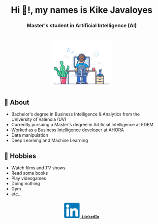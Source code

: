 
<center><h1>Hi 👋!, my names is Kike Javaloyes</h1></center>

<center><h3>Master's student in Artificial Intelligence (AI)</h3></center>

<h1 align="center">
    <img src="images/dev-working_rounded.gif" alt="Workspace"  width="40%"/><br> 
</h1>


## 💬 About
- Bachelor's degree in Business Intelligence & Analytics from the University of Valencia (UV)
- Currently pursuing a Master's degree in Artificial Intelligence at EDEM
- Worked as a Business Intelligence developer at AHORA
- Data manipulation
- Deep Learning and Machine Learning

## 📅 Hobbies
- Watch films and TV shows
- Read some books
- Play videogames
- Doing nothing
- Gym
- etc...

<h4 align="center">
  <code><a href="https://www.linkedin.com/in/enrique-javaloyes-moreno/" title="LinkedIn Profile"><img width="50" src="images\linkedin-svgrepo-com.svg"> LinkedIn</a></code>
</h4>

